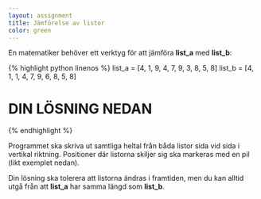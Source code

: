 ```yaml
---
layout: assignment
title: Jämförelse av listor
color: green
---
```

En matematiker behöver ett verktyg för att jämföra **list_a** med **list_b**:

{% highlight python linenos %}
list_a = [4, 1, 9, 4, 7, 9, 3, 8, 5, 8]
list_b = [4, 1, 1, 4, 7, 9, 6, 8, 5, 8]

# DIN LÖSNING NEDAN
{% endhighlight %}

Programmet ska skriva ut samtliga heltal från båda listor sida vid sida i vertikal riktning. Positioner där listorna skiljer sig ska markeras med en pil (likt exemplet nedan).

Din lösning ska tolerera att listorna ändras i framtiden, men du kan alltid utgå från att **list_a** har samma längd som **list_b**.